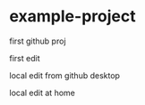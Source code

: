 # example-project
first github proj

first edit

local edit from github desktop

local edit at home
